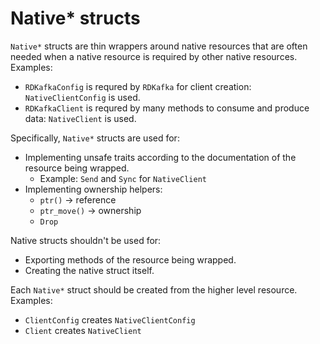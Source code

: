 Native\* structs
================

`Native*` structs are thin wrappers around native resources that are often needed when
a native resource is required by other native resources. Examples:
 - `RDKafkaConfig` is requred by `RDKafka` for client creation: `NativeClientConfig` is used.
 - `RDKafkaClient` is requred by many methods to consume and produce data: `NativeClient`
   is used.

Specifically, `Native*` structs are used for:
 - Implementing unsafe traits according to the documentation of the resource being wrapped.
   - Example: `Send` and `Sync` for `NativeClient`
 - Implementing ownership helpers:
   - `ptr()` -> reference
   - `ptr_move()` -> ownership
   - `Drop`

Native structs shouldn't be used for:
 - Exporting methods of the resource being wrapped.
 - Creating the native struct itself.

Each `Native*` struct should be created from the higher level resource. Examples:
 - `ClientConfig` creates `NativeClientConfig`
 - `Client` creates `NativeClient`
